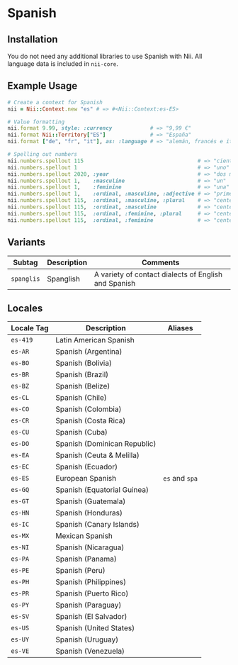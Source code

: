 <!-- This file has been generated. Source: languages/_template.md.erb -->

# Spanish

## Installation

You do not need any additional libraries to use Spanish with Nii.
All language data is included in `nii-core`.

## Example Usage

``` ruby
# Create a context for Spanish
nii = Nii::Context.new "es" # => #<Nii::Context:es-ES>

# Value formatting
nii.format 9.99, style: :currency            # => "9,99 €"
nii.format Nii::Territory["ES"]              # => "España"
nii.format ["de", "fr", "it"], as: :language # => "alemán, francés e italiano"

# Spelling out numbers
nii.numbers.spellout 115                                    # => "ciento quince"
nii.numbers.spellout 1                                      # => "uno"
nii.numbers.spellout 2020, :year                            # => "dos mil veinte"
nii.numbers.spellout 1,    :masculine                       # => "un"
nii.numbers.spellout 1,    :feminine                        # => "una"
nii.numbers.spellout 1,    :ordinal, :masculine, :adjective # => "primer"
nii.numbers.spellout 115,  :ordinal, :masculine, :plural    # => "centésimo decimoquintos"
nii.numbers.spellout 115,  :ordinal, :masculine             # => "centésimo decimoquinto"
nii.numbers.spellout 115,  :ordinal, :feminine, :plural     # => "centésima decimoquintas"
nii.numbers.spellout 115,  :ordinal, :feminine              # => "centésima decimoquinta"
```

## Variants

<table>
  <thead>
    <tr>
      <th>Subtag</th>
      <th>Description</th>
      <th>Comments</th>
    </tr>
  </thead>
  <tbody>
    <tr>
      <td><code>spanglis</code></td>
      <td>Spanglish</td>
      <td>A variety of contact dialects of English and Spanish</td>
    </tr>
  </tbody>
</table>

## Locales

<table>
  <thead>
    <tr>
      <th>Locale Tag</th>
      <th>Description</th>
      <th>Aliases</th>
    </tr>
  </thead>
  <tbody>
    <tr>
      <td><code>es-419</code></td>
      <td>Latin American Spanish</td>
      <td></td>
    </tr>
    <tr>
      <td><code>es-AR</code></td>
      <td>Spanish (Argentina)</td>
      <td></td>
    </tr>
    <tr>
      <td><code>es-BO</code></td>
      <td>Spanish (Bolivia)</td>
      <td></td>
    </tr>
    <tr>
      <td><code>es-BR</code></td>
      <td>Spanish (Brazil)</td>
      <td></td>
    </tr>
    <tr>
      <td><code>es-BZ</code></td>
      <td>Spanish (Belize)</td>
      <td></td>
    </tr>
    <tr>
      <td><code>es-CL</code></td>
      <td>Spanish (Chile)</td>
      <td></td>
    </tr>
    <tr>
      <td><code>es-CO</code></td>
      <td>Spanish (Colombia)</td>
      <td></td>
    </tr>
    <tr>
      <td><code>es-CR</code></td>
      <td>Spanish (Costa Rica)</td>
      <td></td>
    </tr>
    <tr>
      <td><code>es-CU</code></td>
      <td>Spanish (Cuba)</td>
      <td></td>
    </tr>
    <tr>
      <td><code>es-DO</code></td>
      <td>Spanish (Dominican Republic)</td>
      <td></td>
    </tr>
    <tr>
      <td><code>es-EA</code></td>
      <td>Spanish (Ceuta &amp; Melilla)</td>
      <td></td>
    </tr>
    <tr>
      <td><code>es-EC</code></td>
      <td>Spanish (Ecuador)</td>
      <td></td>
    </tr>
    <tr>
      <td><code>es-ES</code></td>
      <td>European Spanish</td>
      <td><code>es</code> and <code>spa</code></td>
    </tr>
    <tr>
      <td><code>es-GQ</code></td>
      <td>Spanish (Equatorial Guinea)</td>
      <td></td>
    </tr>
    <tr>
      <td><code>es-GT</code></td>
      <td>Spanish (Guatemala)</td>
      <td></td>
    </tr>
    <tr>
      <td><code>es-HN</code></td>
      <td>Spanish (Honduras)</td>
      <td></td>
    </tr>
    <tr>
      <td><code>es-IC</code></td>
      <td>Spanish (Canary Islands)</td>
      <td></td>
    </tr>
    <tr>
      <td><code>es-MX</code></td>
      <td>Mexican Spanish</td>
      <td></td>
    </tr>
    <tr>
      <td><code>es-NI</code></td>
      <td>Spanish (Nicaragua)</td>
      <td></td>
    </tr>
    <tr>
      <td><code>es-PA</code></td>
      <td>Spanish (Panama)</td>
      <td></td>
    </tr>
    <tr>
      <td><code>es-PE</code></td>
      <td>Spanish (Peru)</td>
      <td></td>
    </tr>
    <tr>
      <td><code>es-PH</code></td>
      <td>Spanish (Philippines)</td>
      <td></td>
    </tr>
    <tr>
      <td><code>es-PR</code></td>
      <td>Spanish (Puerto Rico)</td>
      <td></td>
    </tr>
    <tr>
      <td><code>es-PY</code></td>
      <td>Spanish (Paraguay)</td>
      <td></td>
    </tr>
    <tr>
      <td><code>es-SV</code></td>
      <td>Spanish (El Salvador)</td>
      <td></td>
    </tr>
    <tr>
      <td><code>es-US</code></td>
      <td>Spanish (United States)</td>
      <td></td>
    </tr>
    <tr>
      <td><code>es-UY</code></td>
      <td>Spanish (Uruguay)</td>
      <td></td>
    </tr>
    <tr>
      <td><code>es-VE</code></td>
      <td>Spanish (Venezuela)</td>
      <td></td>
    </tr>
  </tbody>
</table>

